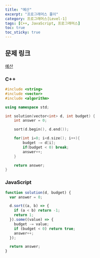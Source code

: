 ```yaml
---
title: "예산"
excerpt: "프로그래머스 풀이"
category: 프로그래머스[Level-1]
tags: [C++, JavaScript, 프로그래머스]
toc: true
toc_sticky: true
---
```


## 문제 링크

[예산](https://programmers.co.kr/learn/courses/30/lessons/12982)

### C++

```cpp
#include <string>
#include <vector>
#include <algorithm>

using namespace std;

int solution(vector<int> d, int budget) {
    int answer = 0;

    sort(d.begin(), d.end());

    for(int i=0; i<d.size(); i++){
        budget -= d[i];
        if(budget < 0) break;
        answer++;
    }

    return answer;
}
```

### JavaScript

```js
function solution(d, budget) {
  var answer = 0;

  d.sort((a, b) => {
    if (a < b) return -1;
    return 1;
  }).some((value) => {
    budget -= value;
    if (budget < 0) return true;
    answer++;
  });

  return answer;
}
```
